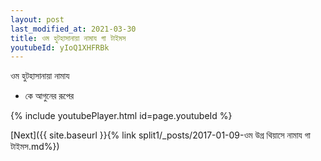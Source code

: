 ```yaml
---
layout: post
last_modified_at: 2021-03-30
title: ওম হুটহাসানায়া নামায গা টাইমস
youtubeId: yIoQ1XHFRBk
---
```

 
 
 ওম হুটহাসানায়া নামায  
 
 -  কে আগুনের রূপের 
 
  
 
  
 
 
 
 
 
 


{% include youtubePlayer.html id=page.youtubeId %}
 
[Next]({{ site.baseurl }}{% link  split1/_posts/2017-01-09-ওম উগ্র থিয়াসে নামায গা টাইমস.md%})
 

